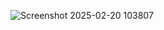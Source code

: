 ![Screenshot 2025-02-20 103807](https://github.com/user-attachments/assets/b338a749-1afb-4f9f-8b27-92979f1e28a2)

